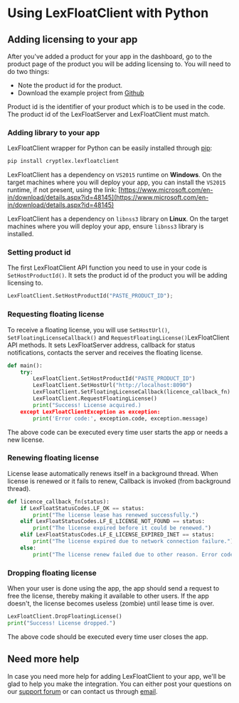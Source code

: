 # Using LexFloatClient with Python

## Adding licensing to your app

After you've added a product for your app in the dashboard, go to the product page of the product you will be adding licensing to. You will need to do two things:

* Note the product id for the product.
* Download the example project from [Github](https://github.com/cryptlex/lexfloatclient-python/tree/master/examples)

Product id is the identifier of your product which is to be used in the code. The product id of the LexFloatServer and LexFloatClient must match.

### Adding library to your app

LexFloatClient wrapper for Python can be easily installed through [pip](https://pypi.org/project/cryptlex.lexfloatclient/):

```bash
pip install cryptlex.lexfloatclient
```

LexFloatClient has a dependency on `VS2015` runtime on **Windows**. On the target machines where you will deploy your app, you can install the `VS2015` runtime, if not present, using the link: [https://www.microsoft.com/en-in/download/details.aspx?id=48145](https://www.microsoft.com/en-in/download/details.aspx?id=48145)

LexFloatClient has a dependency on `libnss3` library on **Linux**. On the target machines where you will deploy your app, ensure `libnss3` library is installed.

### Setting product id

The first LexFloatClient API function you need to use in your code is `SetHostProductId()`. It sets the product id of the product you will be adding licensing to. 

```python
LexFloatClient.SetHostProductId("PASTE_PRODUCT_ID");
```

### Requesting floating license

To receive a floating license, you will use `SetHostUrl()`, `SetFloatingLicenseCallback()` and `RequestFloatingLicense()`LexFloatClient API methods. It sets LexFloatServer address, callback for status notifications, contacts the server and receives the floating license.

```python
def main():
    try:
        LexFloatClient.SetHostProductId("PASTE_PRODUCT_ID")
        LexFloatClient.SetHostUrl("http://localhost:8090")
        LexFloatClient.SetFloatingLicenseCallback(licence_callback_fn)
        LexFloatClient.RequestFloatingLicense()
        print("Success! License acquired.)
    except LexFloatClientException as exception:
        print('Error code:', exception.code, exception.message)
```

The above code can be executed every time user starts the app or needs a new license.

### Renewing floating license

License lease automatically renews itself in a background thread. When license is renewed or it fails to renew, Callback is invoked \(from background thread\).

```python
def licence_callback_fn(status):
    if LexFloatStatusCodes.LF_OK == status:
        print("The license lease has renewed successfully.")
    elif LexFloatStatusCodes.LF_E_LICENSE_NOT_FOUND == status:
        print("The license expired before it could be renewed.")
    elif LexFloatStatusCodes.LF_E_LICENSE_EXPIRED_INET == status:
        print("The license expired due to network connection failure.")
    else:
        print("The license renew failed due to other reason. Error code: ", status)
```

### Dropping floating license

When your user is done using the app, the app should send a request to free the license, thereby making it available to other users. If the app doesn't, the license becomes useless \(zombie\) until lease time is over.

```python
LexFloatClient.DropFloatingLicense()
print("Success! License dropped.")
```

The above code should be executed every time user closes the app.

## Need more help

In case you need more help for adding LexFloatClient to your app, we'll be glad to help you make the integration. You can either post your questions on our [support forum](https://forums.cryptlex.com) or can contact us through [email](mailto:support@cryptlex.com?Subject=Using%20LexFloatClient).

